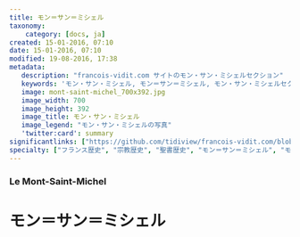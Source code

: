 ```yaml
---
title: モン＝サン＝ミシェル
taxonomy:
    category: [docs, ja]
created: 15-01-2016, 07:10
date: 15-01-2016, 07:10
modified: 19-08-2016, 17:38
metadata:
   description: "francois-vidit.com サイトのモン・サン・ミシェルセクション"
   keywords: 'モン・サン・ミシェル, モン＝サン＝ミシェル, モン・サン・ミシェルセクション, francois-vidit.com'
   image: mont-saint-michel_700x392.jpg
   image_width: 700
   image_height: 392
   image_title: モン・サン・ミシェル
   image_legend: "モン・サン・ミシェルの写真"
   'twitter:card': summary
significantlinks: ["https://github.com/tidiview/francois-vidit.com/blob/develop/user/sites/docs/pages/01.home/04.mont-saint-michel/chapter.ja.md"]
specialty: ["フランス歴史", "宗教歴史", "聖書歴史", "モン＝サン＝ミシェル", "モン・サン・ミシェル"]
---
```

### Le Mont-Saint-Michel

# モン＝サン＝ミシェル